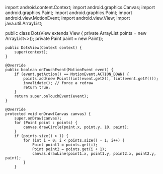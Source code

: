 import android.content.Context;
import android.graphics.Canvas;
import android.graphics.Paint;
import android.graphics.Point;
import android.view.MotionEvent;
import android.view.View;
import java.util.ArrayList;

public class DotsView extends View {
    private ArrayList<Point> points = new ArrayList<>();
    private Paint paint = new Paint();

    public DotsView(Context context) {
        super(context);
    }

    @Override
    public boolean onTouchEvent(MotionEvent event) {
        if (event.getAction() == MotionEvent.ACTION_DOWN) {
            points.add(new Point((int)event.getX(), (int)event.getY()));
            invalidate(); // force a redraw
            return true;
        }
        return super.onTouchEvent(event);
    }

    @Override
    protected void onDraw(Canvas canvas) {
        super.onDraw(canvas);
        for (Point point : points) {
            canvas.drawCircle(point.x, point.y, 10, paint);
        }
        if (points.size() > 1) {
            for (int i = 0; i < points.size() - 1; i++) {
                Point point1 = points.get(i);
                Point point2 = points.get(i + 1);
                canvas.drawLine(point1.x, point1.y, point2.x, point2.y, paint);
            }
        }

